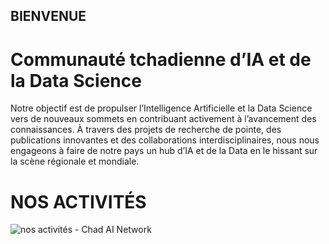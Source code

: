 ## BIENVENUE

# Communauté tchadienne d’IA et de la Data Science

Notre objectif est de propulser l’Intelligence Artificielle et la Data Science vers de nouveaux sommets en contribuant activement à l’avancement des connaissances. À travers des projets de recherche de pointe, des publications innovantes et des collaborations interdisciplinaires, nous nous engageons à faire de notre pays un hub d’IA et de la Data en le hissant sur la scène régionale et mondiale.


# NOS ACTIVITÉS

![nos activités - Chad AI Network](https://github.com/Chad-AI-Network/.github/assets/122400488/fedb0057-5d38-4ec7-9b9c-001507eb331f)



<!--

**Here are some ideas to get you started:**

🙋‍♀️ A short introduction - what is your organization all about?
🌈 Contribution guidelines - how can the community get involved?
👩‍💻 Useful resources - where can the community find your docs? Is there anything else the community should know?
🍿 Fun facts - what does your team eat for breakfast?
🧙 Remember, you can do mighty things with the power of [Markdown](https://docs.github.com/github/writing-on-github/getting-started-with-writing-and-formatting-on-github/basic-writing-and-formatting-syntax)
-->
